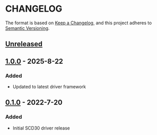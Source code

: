 # CHANGELOG

The format is based on [Keep a Changelog](https://keepachangelog.com/en/1.0.0/),
and this project adheres to [Semantic Versioning](https://semver.org/spec/v2.0.0.html).

## [Unreleased] 

## [1.0.0] - 2025-8-22

### Added

- Updated to latest driver framework
## [0.1.0] - 2022-7-20

### Added

- Initial SCD30 driver release

[Unreleased]: https://github.com/Sensirion/embedded-i2c-scd30/compare/1.0.0...HEAD
[1.0.0]: https://github.com/Sensirion/embedded-i2c-scd30/compare/0.1.0...1.0.0
[0.1.0]: https://github.com/Sensirion/embedded-i2c-scd30/releases/tag/0.1.0